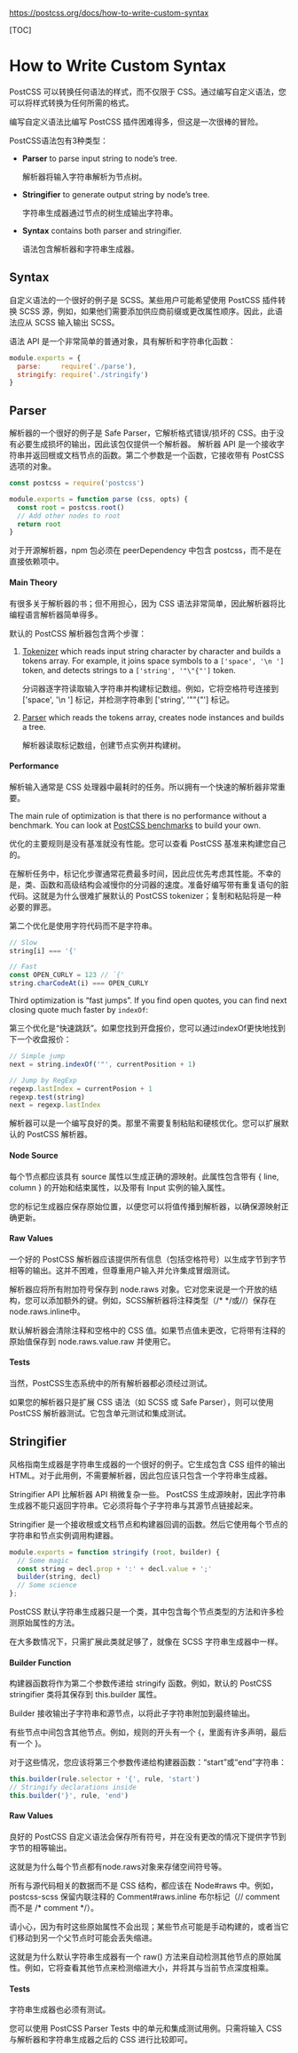 https://postcss.org/docs/how-to-write-custom-syntax

[TOC]

# How to Write Custom Syntax

PostCSS 可以转换任何语法的样式，而不仅限于 CSS。通过编写自定义语法，您可以将样式转换为任何所需的格式。

编写自定义语法比编写 PostCSS 插件困难得多，但这是一次很棒的冒险。

PostCSS语法包有3种类型：

- **Parser** to parse input string to node’s tree.

  解析器将输入字符串解析为节点树。

- **Stringifier** to generate output string by node’s tree.

  字符串生成器通过节点的树生成输出字符串。

- **Syntax** contains both parser and stringifier.

  语法包含解析器和字符串生成器。

## Syntax

自定义语法的一个很好的例子是 SCSS。某些用户可能希望使用 PostCSS 插件转换 SCSS 源，例如，如果他们需要添加供应商前缀或更改属性顺序。因此，此语法应从 SCSS 输入输出 SCSS。

语法 API 是一个非常简单的普通对象，具有解析和字符串化函数：

```js
module.exports = {
  parse:     require('./parse'),
  stringify: require('./stringify')
}
```



## Parser

解析器的一个很好的例子是 Safe Parser，它解析格式错误/损坏的 CSS。由于没有必要生成损坏的输出，因此该包仅提供一个解析器。
解析器 API 是一个接收字符串并返回根或文档节点的函数。第二个参数是一个函数，它接收带有 PostCSS 选项的对象。

```js
const postcss = require('postcss')

module.exports = function parse (css, opts) {
  const root = postcss.root()
  // Add other nodes to root
  return root
}
```

对于开源解析器，npm 包必须在 peerDependency 中包含 postcss，而不是在直接依赖项中。

#### Main Theory

有很多关于解析器的书；但不用担心，因为 CSS 语法非常简单，因此解析器将比编程语言解析器简单得多。

默认的 PostCSS 解析器包含两个步骤：

1. [Tokenizer](https://github.com/postcss/postcss/blob/main/lib/tokenize.js) which reads input string character by character and builds a tokens array. For example, it joins space symbols to a `['space', '\n ']` token, and detects strings to a `['string', '"\"{"']` token.

   分词器逐字符读取输入字符串并构建标记数组。例如，它将空格符号连接到 ['space', '\n '] 标记，并检测字符串到 ['string', '"\"{"'] 标记。

2. [Parser](https://github.com/postcss/postcss/blob/main/lib/parser.js) which reads the tokens array, creates node instances and builds a tree.

   解析器读取标记数组，创建节点实例并构建树。

#### Performance

解析输入通常是 CSS 处理器中最耗时的任务。所以拥有一个快速的解析器非常重要。

The main rule of optimization is that there is no performance without a benchmark. You can look at [PostCSS benchmarks](https://github.com/postcss/benchmark) to build your own.

优化的主要规则是没有基准就没有性能。您可以查看 PostCSS 基准来构建您自己的。

在解析任务中，标记化步骤通常花费最多时间，因此应优先考虑其性能。不幸的是，类、函数和高级结构会减慢你的分词器的速度。准备好编写带有重复语句的脏代码。这就是为什么很难扩展默认的 PostCSS tokenizer；复制和粘贴将是一种必要的罪恶。

第二个优化是使用字符代码而不是字符串。

```js
// Slow
string[i] === '{'

// Fast
const OPEN_CURLY = 123 // `{'
string.charCodeAt(i) === OPEN_CURLY
```

Third optimization is “fast jumps”. If you find open quotes, you can find next closing quote much faster by `indexOf`:

第三个优化是“快速跳跃”。如果您找到开盘报价，您可以通过indexOf更快地找到下一个收盘报价：

```js
// Simple jump
next = string.indexOf('"', currentPosition + 1)

// Jump by RegExp
regexp.lastIndex = currentPosion + 1
regexp.test(string)
next = regexp.lastIndex
```

解析器可以是一个编写良好的类。那里不需要复制粘贴和硬核优化。您可以扩展默认的 PostCSS 解析器。

#### Node Source

每个节点都应该具有 source 属性以生成正确的源映射。此属性包含带有 { line, column } 的开始和结束属性，以及带有 Input 实例的输入属性。

您的标记生成器应保存原始位置，以便您可以将值传播到解析器，以确保源映射正确更新。

#### Raw Values

一个好的 PostCSS 解析器应该提供所有信息（包括空格符号）以生成字节到字节相等的输出。这并不困难，但尊重用户输入并允许集成冒烟测试。

解析器应将所有附加符号保存到 node.raws 对象。它对您来说是一个开放的结构，您可以添加额外的键。例如，SCSS解析器将注释类型（/* */或//）保存在node.raws.inline中。

默认解析器会清除注释和空格中的 CSS 值。如果节点值未更改，它将带有注释的原始值保存到 node.raws.value.raw 并使用它。

#### Tests

当然，PostCSS生态系统中的所有解析器都必须经过测试。

如果您的解析器只是扩展 CSS 语法（如 SCSS 或 Safe Parser），则可以使用 PostCSS 解析器测试。它包含单元测试和集成测试。



## Stringifier

风格指南生成器是字符串生成器的一个很好的例子。它生成包含 CSS 组件的输出 HTML。对于此用例，不需要解析器，因此包应该只包含一个字符串生成器。

Stringifier API 比解析器 API 稍微复杂一些。 PostCSS 生成源映射，因此字符串生成器不能只返回字符串。它必须将每个子字符串与其源节点链接起来。

Stringifier 是一个接收根或文档节点和构建器回调的函数。然后它使用每个节点的字符串和节点实例调用构建器。

```js
module.exports = function stringify (root, builder) {
  // Some magic
  const string = decl.prop + ':' + decl.value + ';'
  builder(string, decl)
  // Some science
};
```

PostCSS 默认字符串生成器只是一个类，其中包含每个节点类型的方法和许多检测原始属性的方法。

在大多数情况下，只需扩展此类就足够了，就像在 SCSS 字符串生成器中一样。

#### Builder Function

构建器函数将作为第二个参数传递给 stringify 函数。例如，默认的 PostCSS stringifier 类将其保存到 this.builder 属性。

Builder 接收输出子字符串和源节点，以将此子字符串附加到最终输出。

有些节点中间包含其他节点。例如，规则的开头有一个 {，里面有许多声明，最后有一个 }。

对于这些情况，您应该将第三个参数传递给构建器函数：“start”或“end”字符串：

```js
this.builder(rule.selector + '{', rule, 'start')
// Stringify declarations inside
this.builder('}', rule, 'end')
```

#### Raw Values

良好的 PostCSS 自定义语法会保存所有符号，并在没有更改的情况下提供字节到字节的相等输出。

这就是为什么每个节点都有node.raws对象来存储空间符号等。

所有与源代码相关的数据而不是 CSS 结构，都应该在 Node#raws 中。例如，postcss-scss 保留内联注释的 Comment#raws.inline 布尔标记（// comment 而不是 /* comment */）。

请小心，因为有时这些原始属性不会出现；某些节点可能是手动构建的，或者当它们移动到另一个父节点时可能会丢失缩进。

这就是为什么默认字符串生成器有一个 raw() 方法来自动检测其他节点的原始属性。例如，它将查看其他节点来检测缩进大小，并将其与当前节点深度相乘。

#### Tests

字符串生成器也必须有测试。

您可以使用 PostCSS Parser Tests 中的单元和集成测试用例。只需将输入 CSS 与解析器和字符串生成器之后的 CSS 进行比较即可。